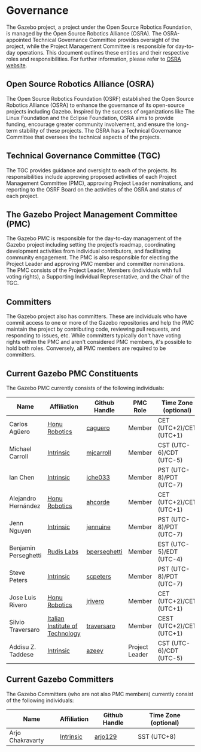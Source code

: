 # Governance

The Gazebo project, a project under the Open Source Robotics Foundation, is
managed by the Open Source Robotics Alliance (OSRA). The OSRA-appointed
Technical Governance Committee provides oversight of the project, while the
Project Management Committee is responsible for day-to-day operations. This
document outlines these entities and their respective roles and
responsibilities. For further information, please refer to
[OSRA website](https://osralliance.org/how-it-works/).

## Open Source Robotics Alliance (OSRA)

The Open Source Robotics Foundation (OSRF) established the Open Source Robotics
Alliance (OSRA) to enhance the governance of its open-source projects including
Gazebo. Inspired by the success of organizations like The Linux Foundation and
the Eclipse Foundation, OSRA aims to provide funding, encourage greater
community involvement, and ensure the long-term stability of these projects. The
OSRA has a Technical Governance Committee that oversees the technical aspects of
the projects.

## Technical Governance Committee (TGC)

The TGC provides guidance and oversight to each of the projects. Its
responsibilities include approving proposed activities of each Project
Management Committee (PMC), approving Project Leader nominations, and reporting
to the OSRF Board on the activities of the OSRA and status of each project.

## The Gazebo Project Management Committee (PMC)

The Gazebo PMC is responsible for the day-to-day management of the Gazebo
project including setting the project’s roadmap, coordinating development
activities from individual contributors, and facilitating community engagement.
The PMC is also responsible for electing the Project Leader and approving PMC
member and committer nominations. The PMC consists of the Project Leader,
Members (individuals with full voting rights), a Supporting Individual
Representative, and the Chair of the TGC.

## Committers

The Gazebo project also has committers. These are individuals who have commit
access to one or more of the Gazebo repositories and help the PMC maintain the
project by contributing code, reviewing pull requests, and responding to issues,
etc. While committers typically don't have voting rights within the PMC and
aren't considered PMC members, it's possible to hold both roles. Conversely, all
PMC members are required to be committers.

## Current Gazebo PMC Constituents

The Gazebo PMC currently consists of the following individuals:

<!-- Alphabetized by last name -->

| Name                 | Affiliation                                    | Github Handle                                   | PMC Role       | Time Zone (optional)    |
| -------------------- | ---------------------------------------------- | ----------------------------------------------- | -------------- | ----------------------- |
| Carlos Agüero        | [Honu Robotics](https://www.honurobotics.com/) | [caguero](https://github.com/caguero)           | Member         | CET (UTC+2)/CET (UTC+1) |
| Michael Carroll      | [Intrinsic](https://www.intrinsic.ai/)         | [mjcarroll](https://github.com/mjcarroll)       | Member         | CST (UTC-6)/CDT (UTC-5) | 
| Ian Chen             | [Intrinsic](https://www.intrinsic.ai/)         | [iche033](https://github.com/iche033)           | Member         | PST (UTC-8)/PDT (UTC-7) |
| Alejandro Hernández  | [Honu Robotics](https://www.honurobotics.com/) | [ahcorde](https://github.com/ahcorde)           | Member         | CET (UTC+2)/CET (UTC+1) |
| Jenn Nguyen          | [Intrinsic](https://www.intrinsic.ai/)         | [jennuine](https://github.com/jennuine)         | Member         | PST (UTC-8)/PDT (UTC-7) |
| Benjamin Perseghetti | [Rudis Labs](https://github.com/rudislabs)     | [bperseghetti](https://github.com/bperseghetti) | Member         | EST (UTC-5)/EDT (UTC-4) |
| Steve Peters         | [Intrinsic](https://www.intrinsic.ai/)         | [scpeters](https://github.com/scpeters)         | Member         | PST (UTC-8)/PDT (UTC-7) |
| Jose Luis Rivero     | [Honu Robotics](https://www.honurobotics.com/) | [jrivero](https://github.com/j-rivero)          | Member         | CET (UTC+2)/CET (UTC+1) |
| Silvio Traversaro    | [Italian Institute of Technology](https://www.iit.it) | [traversaro](https://github.com/traversaro)  | Member     | CEST (UTC+2)/CET (UTC+1) |
| Addisu Z. Taddese    | [Intrinsic](https://www.intrinsic.ai/)         | [azeey](https://github.com/azeey)               | Project Leader | CST (UTC-6)/CDT (UTC-5) |


## Current Gazebo Committers

The Gazebo Committers (who are not also PMC members) currently consist of the
following individuals:

<!-- Alphabetized by last name -->

| Name                | Affiliation                                    | Github Handle                         | Time Zone (optional)    |
| ----------------    | --------------------------------------         | ------------------------------------- | --------------------    |
| Arjo Chakravarty    | [Intrinsic](https://www.intrinsic.ai/)         | [arjo129](https://github.com/arjo129) | SST (UTC+8)             |
